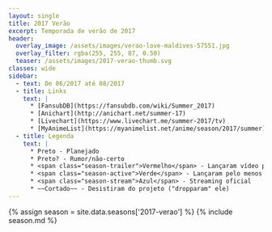 ```yaml
---
layout: single
title: 2017 Verão
excerpt: Temporada de verão de 2017
header:
  overlay_image: /assets/images/verao-love-maldives-57551.jpg
  overlay_filter: rgba(255, 255, 87, 0.50)
  teaser: /assets/images/2017-verao-thumb.svg
classes: wide
sidebar:
  - text: De 06/2017 até 08/2017
  - title: Links
    text: |
      * [FansubDB](https://fansubdb.com/wiki/Summer_2017)
      * [Anichart](http://anichart.net/summer-17)
      * [Livechart](https://www.livechart.me/summer-2017/tv)
      * [MyAnimeList](https://myanimelist.net/anime/season/2017/summer)
  - title: Legenda
    text: |
      * Preto - Planejado
      * Preto? - Rumor/não-certo
      * <span class="season-trailer">Vermelho</span> - Lançaram vídeo promocional ou trailer
      * <span class="season-active">Verde</span> - Lançaram pelo menos um episódio
      * <span class="season-stream">Azul</span> - Streaming oficial
      * ~~Cortado~~ - Desistiram do projeto ("dropparam" ele)
---
```


<!-- Para editar a tabela abra o arquivo /data/seasons/2017-verao.yml -->
{% assign season = site.data.seasons['2017-verao'] %}
{% include season.md %}
